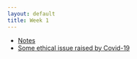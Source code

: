 ```yaml
---
layout: default
title: Week 1
---
```



+ [Notes](/ethics/intro)
+ [Some ethical issue raised by Covid-19](https://www.youtube.com/watch?v=nYrP14BhMXg)

